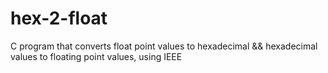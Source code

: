 # hex-2-float
C program that converts float point values to hexadecimal && hexadecimal values to floating point values, using IEEE
